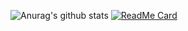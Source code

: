 ![Anurag's github stats](https://github-readme-stats.vercel.app/api?username=linzer-cyberheart&count_private=true&show_icons=true&theme=radical)
[![ReadMe Card](https://github-readme-stats.vercel.app/api/pin/?username=linzer-cyberheart&repo=GODOT-GDScript-Parte-I-)](https://github.com/anuraghazra/github-readme-stats)
